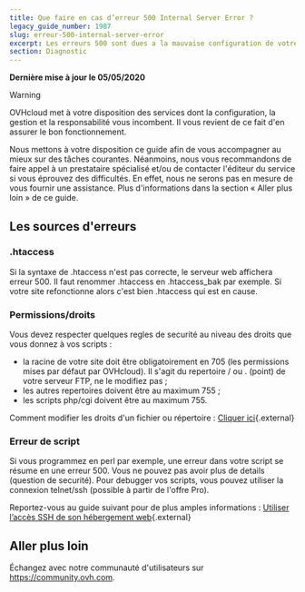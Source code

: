 ```yaml
---
title: Que faire en cas d’erreur 500 Internal Server Error ?
legacy_guide_number: 1987
slug: erreur-500-internal-server-error
excerpt: Les erreurs 500 sont dues a la mauvaise configuration de votre site. Les origines peuvent etre multiples.
section: Diagnostic
---
```


**Dernière mise à jour le 05/05/2020**

> [!warning]
>
> OVHcloud met à votre disposition des services dont la configuration, la gestion et la responsabilité vous incombent. Il vous revient de ce fait d'en assurer le bon fonctionnement.
> 
> Nous mettons à votre disposition ce guide afin de vous accompagner au mieux sur des tâches courantes. Néanmoins, nous vous recommandons de faire appel à un prestataire spécialisé et/ou de contacter l'éditeur du service si vous éprouvez des difficultés. En effet, nous ne serons pas en mesure de vous fournir une assistance. Plus d'informations dans la section « Aller plus loin » de ce guide.
> 

## Les sources d'erreurs

### .htaccess

Si la syntaxe de .htaccess n'est pas correcte, le serveur web affichera erreur 500. Il faut renommer .htaccess en .htaccess_bak par exemple. Si votre site refonctionne alors c'est bien .htaccess qui est en cause.


### Permissions/droits

Vous devez respecter quelques regles de securité au niveau des droits que vous donnez à vos scripts :

- la racine de votre site doit être obligatoirement en 705 (les permissions mises par défaut par OVHcloud). Il s'agit du repertoire / ou . (point) de votre serveur FTP, ne le modifiez pas ;
- les autres repertoires doivent être au maximum 755 ;
- les scripts php/cgi doivent être au maximum 755.

Comment modifier les droits d'un fichier ou répertoire : [Cliquer ici](../mutualise-guide-utilisation-filezilla/#droits-des-fichiers-dossiers){.external}


### Erreur de script

Si vous programmez en perl par exemple, une erreur dans votre script se résume en une erreur 500. Vous ne pouvez pas avoir plus de details (question de securité). Pour debugger vos scripts, vous pouvez utiliser la connexion telnet/ssh (possible à partir de l'offre Pro).

Reportez-vous au guide suivant pour de plus amples informations : [Utiliser l’accès SSH de son hébergement web](../mutualise-le-ssh-sur-les-hebergements-mutualises/){.external}

## Aller plus loin

Échangez avec notre communauté d'utilisateurs sur <https://community.ovh.com>.
